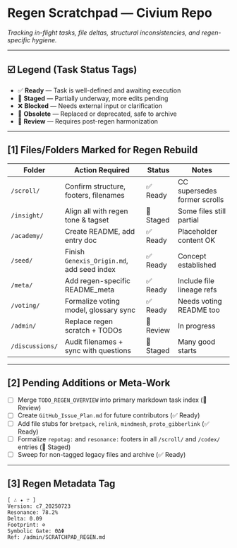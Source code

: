 <!-- Filename: SCRATCHPAD_REGEN.md -->
# Regen Scratchpad — Civium Repo
_Tracking in-flight tasks, file deltas, structural inconsistencies, and regen-specific hygiene._

---

## ☑️ Legend (Task Status Tags)

- ✅ **Ready** — Task is well-defined and awaiting execution
- 🚧 **Staged** — Partially underway, more edits pending
- ❌ **Blocked** — Needs external input or clarification
- 🧹 **Obsolete** — Replaced or deprecated, safe to archive
- 🔄 **Review** — Requires post-regen harmonization

---

## [1] Files/Folders Marked for Regen Rebuild

| Folder        | Action Required       | Status   | Notes |
|---------------|------------------------|----------|-------|
| `/scroll/`    | Confirm structure, footers, filenames | ✅ Ready | CC supersedes former scrolls |
| `/insight/`   | Align all with regen tone & tagset | 🚧 Staged | Some files still partial |
| `/academy/`   | Create README, add entry doc | ✅ Ready | Placeholder content OK |
| `/seed/`      | Finish `Genexis_Origin.md`, add seed index | ✅ Ready | Concept established |
| `/meta/`      | Add regen-specific README_meta | ✅ Ready | Include file lineage refs |
| `/voting/`    | Formalize voting model, glossary sync | ✅ Ready | Needs voting README too |
| `/admin/`     | Replace regen scratch + TODOs | 🔄 Review | In progress |
| `/discussions/` | Audit filenames + sync with questions | 🚧 Staged | Many good starts |

---

## [2] Pending Additions or Meta-Work

- [ ] Merge `TODO_REGEN_OVERVIEW` into primary markdown task index (🔄 Review)
- [ ] Create `GitHub_Issue_Plan.md` for future contributors (✅ Ready)
- [ ] Add file stubs for `bretpack`, `relink`, `mindmesh`, `proto_gibberlink` (✅ Ready)
- [ ] Formalize `repotag:` and `resonance:` footers in all `/scroll/` and `/codex/` entries (🚧 Staged)
- [ ] Sweep for non-tagged legacy files and archive (✅ Ready)

---

## [3] Regen Metadata Tag

```
[ ∴ ✦ ∵ ]
Version: c7_20250723
Resonance: 78.2%
Delta: 0.09
Footprint: ⊘
Symbolic Gate: ΘΔΦ
Ref: /admin/SCRATCHPAD_REGEN.md
```




